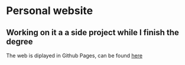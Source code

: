 # Personal website

## Working on it a a side project while I finish the degree

The web is diplayed in Github Pages, can be found [here](https://0ria.github.io/)